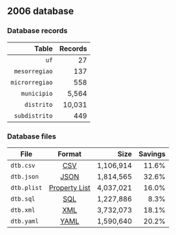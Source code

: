 ## 2006 database

### Database records

|          Table | Records |
| --------------:| -------:|
|           `uf` |      27 |
|  `mesorregiao` |     137 |
| `microrregiao` |     558 |
|    `municipio` |   5,564 |
|     `distrito` |  10,031 |
|  `subdistrito` |     449 |

### Database files

| File        | Format                                                       |      Size | Savings |
| ----------- |:------------------------------------------------------------:| ---------:| -------:|
| `dtb.csv`   | [CSV](https://en.wikipedia.org/wiki/Comma-separated_values)  | 1,106,914 |   11.6% |
| `dtb.json`  | [JSON](https://en.wikipedia.org/wiki/JSON)                   | 1,814,565 |   32.6% |
| `dtb.plist` | [Property List](https://en.wikipedia.org/wiki/Property_list) | 4,037,021 |   16.0% |
| `dtb.sql`   | [SQL](https://en.wikipedia.org/wiki/SQL)                     | 1,227,886 |    8.3% |
| `dtb.xml`   | [XML](https://en.wikipedia.org/wiki/XML)                     | 3,732,073 |   18.1% |
| `dtb.yaml`  | [YAML](https://en.wikipedia.org/wiki/YAML)                   | 1,590,640 |   20.2% |
